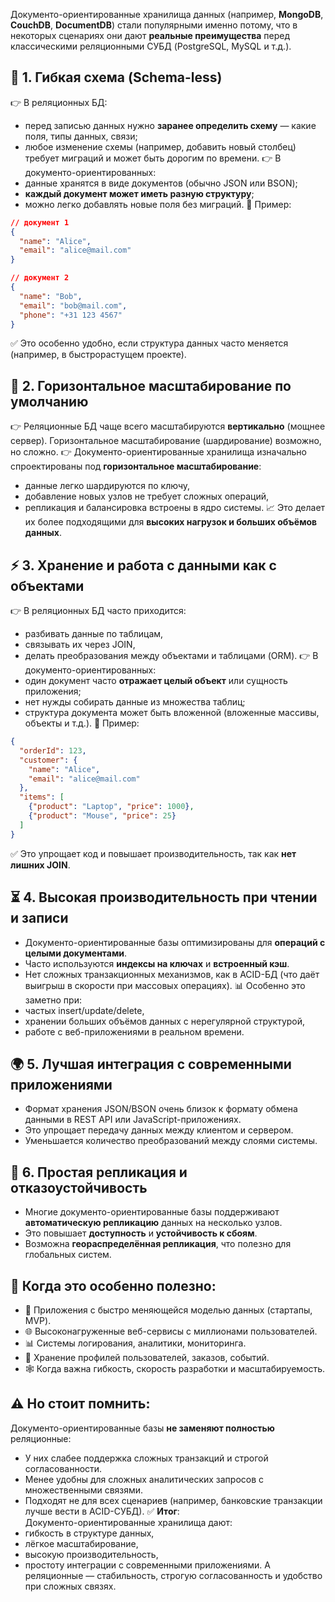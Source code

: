 Документо-ориентированные хранилища данных (например, **MongoDB**, **CouchDB**, **DocumentDB**) стали популярными именно потому, что в некоторых сценариях они дают **реальные преимущества** перед классическими реляционными СУБД (PostgreSQL, MySQL и т.д.).
## 📝 1. **Гибкая схема (Schema-less)**
👉 В реляционных БД:
- перед записью данных нужно **заранее определить схему** — какие поля, типы данных, связи;
- любое изменение схемы (например, добавить новый столбец) требует миграций и может быть дорогим по времени.
👉 В документо-ориентированных:
- данные хранятся в виде документов (обычно JSON или BSON);
- **каждый документ может иметь разную структуру**;
- можно легко добавлять новые поля без миграций.
📌 Пример:
```json
// документ 1
{
  "name": "Alice",
  "email": "alice@mail.com"
}

// документ 2
{
  "name": "Bob",
  "email": "bob@mail.com",
  "phone": "+31 123 4567"
}
```
✅ Это особенно удобно, если структура данных часто меняется (например, в быстрорастущем проекте).
## 🚀 2. **Горизонтальное масштабирование по умолчанию**
👉 Реляционные БД чаще всего масштабируются **вертикально** (мощнее сервер). Горизонтальное масштабирование (шардирование) возможно, но сложно.
👉 Документо-ориентированные хранилища изначально спроектированы под **горизонтальное масштабирование**:
- данные легко шардируются по ключу,
- добавление новых узлов не требует сложных операций,
- репликация и балансировка встроены в ядро системы.
📈 Это делает их более подходящими для **высоких нагрузок и больших объёмов данных**.
## ⚡ 3. **Хранение и работа с данными как с объектами**
👉 В реляционных БД часто приходится:
- разбивать данные по таблицам,
- связывать их через JOIN,
- делать преобразования между объектами и таблицами (ORM).
👉 В документо-ориентированных:
- один документ часто **отражает целый объект** или сущность приложения;
- нет нужды собирать данные из множества таблиц;
- структура документа может быть вложенной (вложенные массивы, объекты и т.д.).
📌 Пример:
```json
{
  "orderId": 123,
  "customer": {
    "name": "Alice",
    "email": "alice@mail.com"
  },
  "items": [
    {"product": "Laptop", "price": 1000},
    {"product": "Mouse", "price": 25}
  ]
}
```
✅ Это упрощает код и повышает производительность, так как **нет лишних JOIN**.
## ⏳ 4. **Высокая производительность при чтении и записи**
- Документо-ориентированные базы оптимизированы для **операций с целыми документами**.
- Часто используются **индексы на ключах** и **встроенный кэш**.
- Нет сложных транзакционных механизмов, как в ACID-БД (что даёт выигрыш в скорости при массовых операциях).
📊 Особенно это заметно при:
- частых insert/update/delete,
- хранении больших объёмов данных с нерегулярной структурой,
- работе с веб-приложениями в реальном времени.
## 🌍 5. **Лучшая интеграция с современными приложениями**
- Формат хранения JSON/BSON очень близок к формату обмена данными в REST API или JavaScript-приложениях.
- Это упрощает передачу данных между клиентом и сервером.
- Уменьшается количество преобразований между слоями системы.
## 🔁 6. **Простая репликация и отказоустойчивость**
- Многие документо-ориентированные базы поддерживают **автоматическую репликацию** данных на несколько узлов.
- Это повышает **доступность** и **устойчивость к сбоям**.
- Возможна **геораспределённая репликация**, что полезно для глобальных систем.
## 📌 Когда это особенно полезно:
- 📱 Приложения с быстро меняющейся моделью данных (стартапы, MVP).
- 🌐 Высоконагруженные веб-сервисы с миллионами пользователей.
- 📊 Системы логирования, аналитики, мониторинга.
- 🧾 Хранение профилей пользователей, заказов, событий.
- 🕸️ Когда важна гибкость, скорость разработки и масштабируемость.
## ⚠️ Но стоит помнить:
Документо-ориентированные базы **не заменяют полностью** реляционные:
- У них слабее поддержка сложных транзакций и строгой согласованности.
- Менее удобны для сложных аналитических запросов с множественными связями.
- Подходят не для всех сценариев (например, банковские транзакции лучше вести в ACID-СУБД).
✅ **Итог**:  
Документо-ориентированные хранилища дают:
- гибкость в структуре данных,
- лёгкое масштабирование,
- высокую производительность,
- простоту интеграции с современными приложениями.
А реляционные — стабильность, строгую согласованность и удобство при сложных связях.